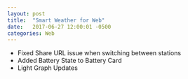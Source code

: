 ```yaml
---
layout: post
title:  "Smart Weather for Web"
date:   2017-06-27 12:00:01 -0500
categories: Web
---
```


- Fixed Share URL issue when switching between stations
- Added Battery State to Battery Card
- Light Graph Updates
